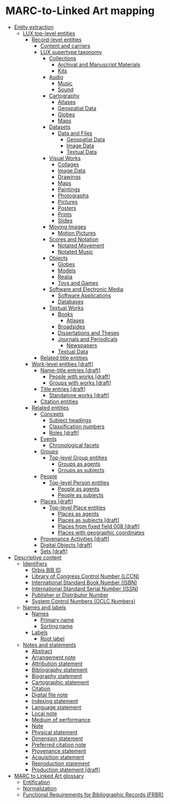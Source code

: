 # MARC-to-Linked Art mapping

-   [Entity extraction](concepts/entity_extraction.md)
    -   [LUX top-level entities](concepts/lux_top-level_entities.md)
        -   [Record-level entities](concepts/record_level_entities.md)
            -   [Content and carriers](tasks/content_and_carriers.md)
            -   [LUX supertype taxonomy](tasks/supertypes/supertypes.md)
                -   [Collections](tasks/supertypes/collectionformats.md)
                    -   [Archival and Manuscript Materials](tasks/supertypes/archivalandmanuscriptmaterials.md)
                    -   [Kits](tasks/supertypes/kits.md)
                -   [Audio](tasks/supertypes/audioformats.md)
                    -   [Music](tasks/supertypes/music.md)
                    -   [Sound](tasks/supertypes/sound.md)
                -   [Cartography](tasks/supertypes/cartographicformats.md)
                    -   [Atlases](tasks/supertypes/atlases.md)
                    -   [Geospatial Data](tasks/supertypes/geospatialdata.md)
                    -   [Globes](tasks/supertypes/globes.md)
                    -   [Maps](tasks/supertypes/maps.md)
                -   [Datasets](tasks/supertypes/dataformats.md)
                    -   [Data and Files](tasks/supertypes/dataandfiles.md)
                        -   [Geospatial Data](tasks/supertypes/geospatialdata.md)
                        -   [Image Data](tasks/supertypes/imagedata.md)
                        -   [Textual Data](tasks/supertypes/textualdata.md)
                -   [Visual Works](tasks/supertypes/imageformats.md)
                    -   [Collages](tasks/supertypes/collages.md)
                    -   [Image Data](tasks/supertypes/imagedata.md)
                    -   [Drawings](tasks/supertypes/drawings.md)
                    -   [Maps](tasks/supertypes/maps.md)
                    -   [Paintings](tasks/supertypes/paintings.md)
                    -   [Photographs](tasks/supertypes/photographs.md)
                    -   [Pictures](tasks/supertypes/pictures.md)
                    -   [Posters](tasks/supertypes/posters.md)
                    -   [Prints](tasks/supertypes/prints.md)
                    -   [Slides](tasks/supertypes/slides.md)
                -   [Moving Images](tasks/supertypes/movingimageformats.md)
                    -   [Motion Pictures](tasks/supertypes/motionpictures.md)
                -   [Scores and Notation](tasks/supertypes/notationformats.md)
                    -   [Notated Movement](tasks/supertypes/notatedmovement.md)
                    -   [Notated Music](tasks/supertypes/notatedmusic.md)
                -   [Objects](tasks/supertypes/objectformats.md)
                    -   [Globes](tasks/supertypes/globes.md)
                    -   [Models](tasks/supertypes/models.md)
                    -   [Realia](tasks/supertypes/realia.md)
                    -   [Toys and Games](tasks/supertypes/toysandgames.md)
                -   [Software and Electronic Media](tasks/supertypes/softwareformats.md)
                    -   [Software Applications](tasks/supertypes/softwareapplications.md)
                    -   [Databases](tasks/supertypes/databases.md)
                -   [Textual Works](tasks/supertypes/textualformats.md)
                    -   [Books](tasks/supertypes/books.md)
                        -   [Atlases](tasks/supertypes/atlases.md)
                    -   [Broadsides](tasks/supertypes/broadsides.md)
                    -   [Dissertations and Theses](tasks/supertypes/dissertationsandtheses.md)
                    -   [Journals and Periodicals](tasks/supertypes/journalsandperiodicals.md)
                        -   [Newspapers](tasks/supertypes/newspapers.md)
                    -   [Textual Data](tasks/supertypes/textualdata.md)
            -   [Related title entities](tasks/names-and-labels/related_title_entities.md)
        -   [Work-level entities \[draft\]](concepts/work_level_entities.md)
            -   [Name-title entries \[draft\]](concepts/name_title_entries.md)
                -   [People with works \[draft\]](tasks/name-title/people_with_works.md)
                -   [Groups with works \[draft\]](tasks/name-title/groups_with_works.md)
            -   [Title entries \[draft\]](concepts/title_entries.md)
                -   [Standalone works \[draft\]](tasks/names-and-labels/standalone_works.md)
            -   [Citation entities](tasks/citation_entities.md)
        -   [Related entities](tasks/related_entities.md)
            -   [Concepts](concepts/concepts.md)
                -   [Subject headings](tasks/concepts/subject_headings.md)
                -   [Classification numbers](tasks/concepts/classification_numbers.md)
                -   [Roles \[draft\]](tasks/concepts/roles.md)
            -   [Events](concepts/events.md)
                -   [Chronological facets](tasks/events/chronological_facets.md)
            -   [Groups](concepts/groups.md)
                -   [Top-level Group entities](concepts/top_level_group_entities.md)
                    -   [Groups as agents](concepts/groups_as_agents.md)
                    -   [Groups as subjects](concepts/groups_as_subjects.md)
            -   [People](concepts/people.md)
                -   [Top-level Person entities](concepts/top_level_person_entities.md)
                    -   [People as agents](concepts/people_as_agents.md)
                    -   [People as subjects](concepts/people_as_subjects.md)
            -   [Places \[draft\]](concepts/places.md)
                -   [Top-level Place entities](concepts/top_level_place_entities.md)
                    -   [Places as agents](concepts/places_as_agents.md)
                    -   [Places as subjects \[draft\]](concepts/places_as_subjects.md)
                    -   [Places from fixed field 008 \[draft\]](concepts/places_from_fixed_field_008.md)
                    -   [Places with geographic coordinates](concepts/places_with_geographic_coordinates.md)
            -   [Provenance Activities \[draft\]](concepts/provenance_activities.md)
            -   [Digital Objects \[draft\]](concepts/related_digital_objects.md)
            -   [Sets \[draft\]](concepts/related_sets.md)
-   [Descriptive content](concepts/descriptive_content.md)
    -   [Identifiers](concepts/identifiers.md)
        -   [Orbis BIB ID](tasks/identifiers/orbis_bib_id.md)
        -   [Library of Congress Control Number \(LCCN\)](tasks/identifiers/library_of_congress_control_number_lccn.md)
        -   [International Standard Book Number \(ISBN\)](tasks/identifiers/international_standard_book_number_isbn.md)
        -   [International Standard Serial Number \(ISSN\)](tasks/identifiers/international_standard_serial_number_issn.md)
        -   [Publisher or Distributor Number](tasks/identifiers/publisher_or_distributor_number.md)
        -   [System Control Numbers \(OCLC Numbers\)](tasks/identifiers/oclc_numbers.md)
    -   [Names and labels](concepts/names_and_labels.md)
        -   [Names](tasks/names-and-labels/names.md)
            -   [Primary name](tasks/names-and-labels/primary_name.md)
            -   [Sorting name](tasks/names-and-labels/sorting_name.md)
        -   [Labels](tasks/names-and-labels/labels.md)
            -   [Root label](tasks/names-and-labels/root_label.md)
    -   [Notes and statements](concepts/notes_and_statements.md)
        -   [Abstract](tasks/notes-and-statements/abstract.md)
        -   [Arrangement note](tasks/notes-and-statements/arrangement_note.md)
        -   [Attribution statement](tasks/notes-and-statements/attribution_statement.md)
        -   [Bibliography statement](tasks/notes-and-statements/bibliography_statement.md)
        -   [Biography statement](tasks/notes-and-statements/biography_statement.md)
        -   [Cartographic statement](tasks/notes-and-statements/cartographic_statement.md)
        -   [Citation](tasks/notes-and-statements/citation.md)
        -   [Digital file note](tasks/notes-and-statements/digital_file_note.md)
        -   [Indexing statement](tasks/notes-and-statements/indexing_statement.md)
        -   [Language statement](tasks/notes-and-statements/language_statement.md)
        -   [Local note](tasks/notes-and-statements/local_note.md)
        -   [Medium of performance](tasks/notes-and-statements/material_statement.md)
        -   [Note](tasks/notes-and-statements/note.md)
        -   [Physical statement](tasks/notes-and-statements/physical_statement.md)
        -   [Dimension statement](tasks/notes-and-statements/dimension_statement.md)
        -   [Preferred citation note](tasks/notes-and-statements/preferred_citation_note.md)
        -   [Provenance statement](tasks/notes-and-statements/provenance_statement.md)
        -   [Acquisition statement](tasks/notes-and-statements/acquisition_statement.md)
        -   [Reproduction statement](tasks/notes-and-statements/reproduction_statement.md)
        -   [Production statement \[draft\]](tasks/notes-and-statements/production_statement.md)
-   [MARC to Linked Art glossary](glossary/marc_to_linked_art_glossary.md)
    -   [Entification](glossary/entification.md)
    -   [Normalization](glossary/normalization.md)
    -   [Functional Requirements for Bibliographic Records \(FRBR\)](glossary/frbr.md)

